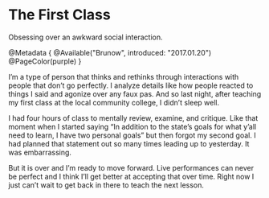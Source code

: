 # The First Class
Obsessing over an awkward social interaction.

@Metadata {
  @Available("Brunow", introduced: "2017.01.20")
  @PageColor(purple)
}

I’m a type of person that thinks and rethinks through interactions with people that don’t go perfectly. I analyze details like how people reacted to things I said and agonize over any faux pas. And so last night, after teaching my first class at the local community college, I didn’t sleep well.

I had four hours of class to mentally review, examine, and critique. Like that moment when I started saying “In addition to the state’s goals for what y’all need to learn, I have two personal goals” but then forgot my second goal. I had planned that statement out so many times leading up to yesterday. It was embarrassing.

But it is over and I’m ready to move forward. Live performances can never be perfect and I think I’ll get better at accepting that over time. Right now I just can’t wait to get back in there to teach the next lesson.

